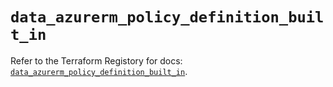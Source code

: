 # `data_azurerm_policy_definition_built_in`

Refer to the Terraform Registory for docs: [`data_azurerm_policy_definition_built_in`](https://www.terraform.io/docs/providers/azurerm/d/policy_definition_built_in).
